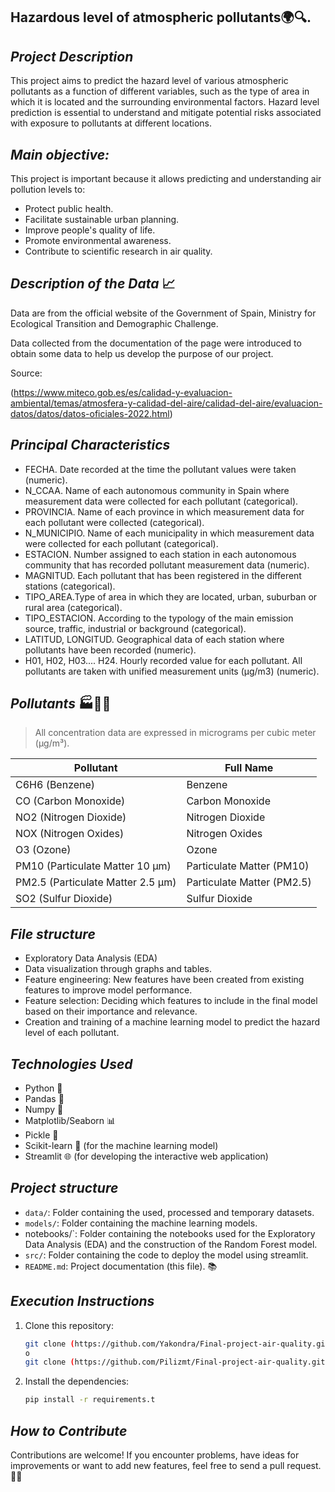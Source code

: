 **Hazardous level of atmospheric pollutants🌍🔍**.
---
## *Project Description*

This project aims to predict the hazard level of various atmospheric pollutants as a function of different variables, such as the type of area in which it is located and the surrounding environmental factors. Hazard level prediction is essential to understand and mitigate potential risks associated with exposure to pollutants at different locations.


## *Main objective:*

This project is important because it allows predicting and understanding air pollution levels to:

- Protect public health.
- Facilitate sustainable urban planning.
- Improve people's quality of life.
- Promote environmental awareness.
- Contribute to scientific research in air quality.

## *Description of the Data* 📈

Data are from the official website of the Government of Spain, Ministry for Ecological Transition and Demographic Challenge.

Data collected from the documentation of the page were introduced to obtain some data to help us develop the purpose of our project.

Source: 

(https://www.miteco.gob.es/es/calidad-y-evaluacion-ambiental/temas/atmosfera-y-calidad-del-aire/calidad-del-aire/evaluacion-datos/datos/datos-oficiales-2022.html)


## *Principal Characteristics*

- FECHA. Date recorded at the time the pollutant values were taken (numeric).
- N_CCAA. Name of each autonomous community in Spain where measurement data were collected for each pollutant (categorical).
- PROVINCIA. Name of each province in which measurement data for each pollutant were collected (categorical).
- N_MUNICIPIO. Name of each municipality in which measurement data were collected for each pollutant (categorical).
- ESTACION. Number assigned to each station in each autonomous community that has recorded pollutant measurement data (numeric).
- MAGNITUD. Each pollutant that has been registered in the different stations (categorical).
- TIPO_AREA.Type of area in which they are located, urban, suburban or rural area (categorical).
- TIPO_ESTACION. According to the typology of the main emission source, traffic, industrial or background (categorical).
- LATITUD, LONGITUD. Geographical data of each station where pollutants have been recorded (numeric).
- H01, H02, H03.... H24. Hourly recorded value for each pollutant. All pollutants are taken with unified measurement units (µg/m3) (numeric).

## *Pollutants* 🏭💨🚗

> All concentration data are expressed in micrograms per cubic meter (μg/m³).

| Pollutant                            | Full Name            |
|---------------------------------------|-----------------------------------|
| С6Н6 (Benzene)                        | Benzene                           |
| CO (Carbon Monoxide)                  | Carbon Monoxide                   |
| NO2 (Nitrogen Dioxide)                | Nitrogen Dioxide                  |
| NOX (Nitrogen Oxides)                 | Nitrogen Oxides                   |
| O3 (Ozone)                            | Ozone                             |
| PM10 (Particulate Matter 10 μm)       | Particulate Matter (PM10)         |
| PM2.5 (Particulate Matter 2.5 μm)     | Particulate Matter (PM2.5)        |
| SO2 (Sulfur Dioxide)                  | Sulfur Dioxide                    |


## *File structure*

- Exploratory Data Analysis (EDA)
- Data visualization through graphs and tables.
- Feature engineering: New features have been created from existing features to improve model performance.
- Feature selection: Deciding which features to include in the final model based on their importance and relevance.
- Creation and training of a machine learning model to predict the hazard level of each pollutant.

## *Technologies Used*

- Python 🐍
- Pandas 🐼
- Numpy 🧮
- Matplotlib/Seaborn 📊
- Pickle 🥒
- Scikit-learn 🤖 (for the machine learning model)
- Streamlit 🌐 (for developing the interactive web application)

## *Project structure*

- `data/`: Folder containing the used, processed and temporary datasets.
- `models/`: Folder containing the machine learning models.
- notebooks/`: Folder containing the notebooks used for the Exploratory Data Analysis (EDA) and the construction of the Random Forest model.
- `src/`: Folder containing the code to deploy the model using streamlit.
- `README.md`: Project documentation (this file). 📚

## *Execution Instructions*

1. Clone this repository:

   ````bash
   git clone (https://github.com/Yakondra/Final-project-air-quality.git)
   o
   git clone (https://github.com/Pilizmt/Final-project-air-quality.git)

2. Install the dependencies:

    ````bash
    pip install -r requirements.t

## *How to Contribute*

Contributions are welcome! If you encounter problems, have ideas for improvements or want to add new features, feel free to send a pull request. 🤝🚀


